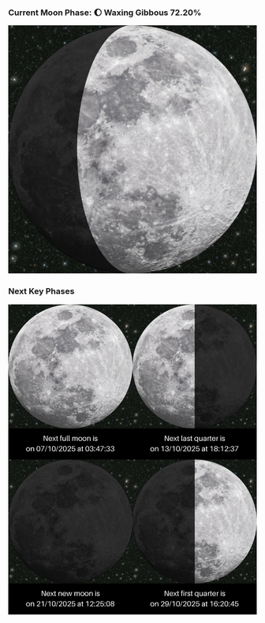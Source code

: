 ### Current Moon Phase: 🌔 Waxing Gibbous 72.20%
![Moon Phase](moonphase.png)
### Next Key Phases
![Gallery](gallery.png)
